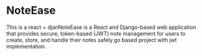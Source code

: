 # NoteEase
This is a react + djanNoteEase is a React and Django-based web application that provides secure, token-based (JWT) note management for users to create, store, and handle their notes safely.go based project with jwt implementation. 
